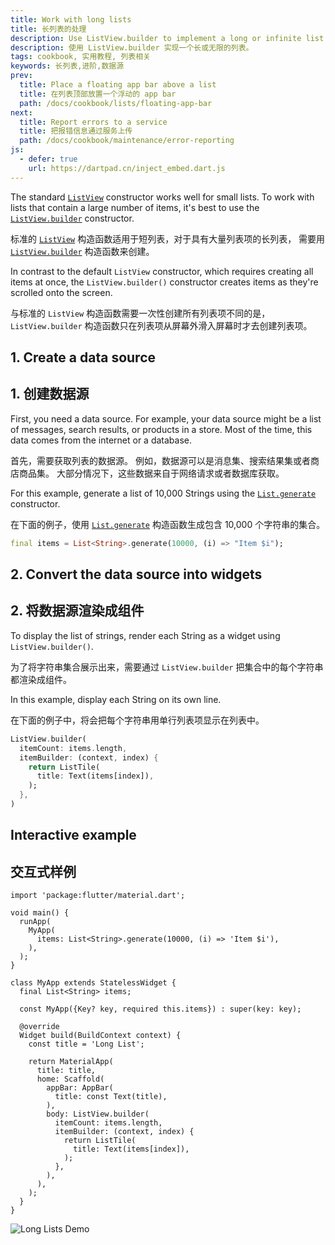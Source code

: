 ```yaml
---
title: Work with long lists
title: 长列表的处理
description: Use ListView.builder to implement a long or infinite list.
description: 使用 ListView.builder 实现一个长或无限的列表。
tags: cookbook, 实用教程, 列表相关
keywords: 长列表,进阶,数据源
prev:
  title: Place a floating app bar above a list
  title: 在列表顶部放置一个浮动的 app bar
  path: /docs/cookbook/lists/floating-app-bar
next:
  title: Report errors to a service
  title: 把报错信息通过服务上传
  path: /docs/cookbook/maintenance/error-reporting
js:
  - defer: true
    url: https://dartpad.cn/inject_embed.dart.js
---
```


<?code-excerpt path-base="cookbook/lists/long_lists/"?>

The standard [`ListView`][] constructor works well
for small lists. To work with lists that contain
a large number of items, it's best to use the
[`ListView.builder`][] constructor.

标准的 [`ListView`][] 构造函数适用于短列表，对于具有大量列表项的长列表，
需要用 [`ListView.builder`][] 构造函数来创建。

In contrast to the default `ListView` constructor, which requires
creating all items at once, the `ListView.builder()` constructor
creates items as they're scrolled onto the screen.

与标准的 `ListView` 构造函数需要一次性创建所有列表项不同的是，
`ListView.builder` 构造函数只在列表项从屏幕外滑入屏幕时才去创建列表项。

## 1. Create a data source

## 1. 创建数据源

First, you need a data source. For example, your data source
might be a list of messages, search results, or products in a store.
Most of the time, this data comes from the internet or a database.

首先，需要获取列表的数据源。
例如，数据源可以是消息集、搜索结果集或者商店商品集。
大部分情况下，这些数据来自于网络请求或者数据库获取。

For this example, generate a list of 10,000 Strings using the
[`List.generate`][] constructor.

在下面的例子，使用 [`List.generate`][] 构造函数生成包含 10,000 个字符串的集合。

<!-- skip -->
```dart
final items = List<String>.generate(10000, (i) => "Item $i");
```

## 2. Convert the data source into widgets

## 2. 将数据源渲染成组件

To display the list of strings, render each String as a widget
using `ListView.builder()`.

为了将字符串集合展示出来，需要通过 `ListView.builder`
把集合中的每个字符串都渲染成组件。

In this example, display each String on its own line.

在下面的例子中，将会把每个字符串用单行列表项显示在列表中。

<?code-excerpt "lib/main.dart (ListView)" replace="/^body: //g;/,$//g"?>
```dart
ListView.builder(
  itemCount: items.length,
  itemBuilder: (context, index) {
    return ListTile(
      title: Text(items[index]),
    );
  },
)
```

## Interactive example

## 交互式样例

<?code-excerpt "lib/main.dart"?>
```run-dartpad:theme-light:mode-flutter:run-true:width-100%:height-600px:split-60:ga_id-interactive_example:null_safety-true
import 'package:flutter/material.dart';

void main() {
  runApp(
    MyApp(
      items: List<String>.generate(10000, (i) => 'Item $i'),
    ),
  );
}

class MyApp extends StatelessWidget {
  final List<String> items;

  const MyApp({Key? key, required this.items}) : super(key: key);

  @override
  Widget build(BuildContext context) {
    const title = 'Long List';

    return MaterialApp(
      title: title,
      home: Scaffold(
        appBar: AppBar(
          title: const Text(title),
        ),
        body: ListView.builder(
          itemCount: items.length,
          itemBuilder: (context, index) {
            return ListTile(
              title: Text(items[index]),
            );
          },
        ),
      ),
    );
  }
}
```

<noscript>
  <img src="/assets/images/docs/cookbook/long-lists.gif" alt="Long Lists Demo" class="site-mobile-screenshot" />
</noscript>



[`List.generate`]: {{site.api}}/flutter/dart-core/List/List.generate.html
[`ListView`]: {{site.api}}/flutter/widgets/ListView-class.html
[`ListView.builder`]: {{site.api}}/flutter/widgets/ListView/ListView.builder.html
